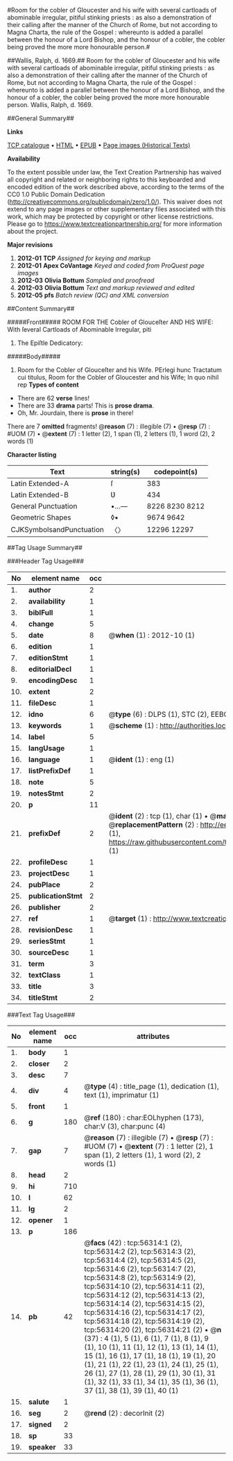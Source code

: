 #Room for the cobler of Gloucester and his wife with several cartloads of abominable irregular, pitiful stinking priests : as also a demonstration of their calling after the manner of the Church of Rome, but not according to Magna Charta, the rule of the Gospel : whereunto is added a parallel between the honour of a Lord Bishop, and the honour of a cobler, the cobler being proved the more more honourable person.#

##Wallis, Ralph, d. 1669.##
Room for the cobler of Gloucester and his wife with several cartloads of abominable irregular, pitiful stinking priests : as also a demonstration of their calling after the manner of the Church of Rome, but not according to Magna Charta, the rule of the Gospel : whereunto is added a parallel between the honour of a Lord Bishop, and the honour of a cobler, the cobler being proved the more more honourable person.
Wallis, Ralph, d. 1669.

##General Summary##

**Links**

[TCP catalogue](http://www.ota.ox.ac.uk/tcp/)  • 
[HTML](http://tei.it.ox.ac.uk/tcp/Texts-HTML/free/A67/A67422.html)  • 
[EPUB](http://tei.it.ox.ac.uk/tcp/Texts-EPUB/free/A67/A67422.epub) • 
[Page images (Historical Texts)](https://historicaltexts.jisc.ac.uk/eebo-12211569e)

**Availability**

To the extent possible under law, the Text Creation Partnership has waived all copyright and related or neighboring rights to this keyboarded and encoded edition of the work described above, according to the terms of the CC0 1.0 Public Domain Dedication (http://creativecommons.org/publicdomain/zero/1.0/). This waiver does not extend to any page images or other supplementary files associated with this work, which may be protected by copyright or other license restrictions. Please go to https://www.textcreationpartnership.org/ for more information about the project.

**Major revisions**

1. __2012-01__ __TCP__ *Assigned for keying and markup*
1. __2012-01__ __Apex CoVantage__ *Keyed and coded from ProQuest page images*
1. __2012-03__ __Olivia Bottum__ *Sampled and proofread*
1. __2012-03__ __Olivia Bottum__ *Text and markup reviewed and edited*
1. __2012-05__ __pfs__ *Batch review (QC) and XML conversion*

##Content Summary##

#####Front#####
ROOM FOR THE Cobler of Glouceſter AND HIS WIFE: With ſeveral Cartloads of Abominable Irregular, piti
1. The Epiſtle Dedicatory:

#####Body#####

1. Room for the Cobler of Glouceſter and his Wife.
PErlegi hunc Tractatum cui titulus, Room for the Cobler of Gloucester and his Wife; In quo nihil rep
**Types of content**

  * There are 62 **verse** lines!
  * There are 33 **drama** parts! This is **prose drama**.
  * Oh, Mr. Jourdain, there is **prose** in there!

There are 7 **omitted** fragments! 
 @__reason__ (7) : illegible (7)  •  @__resp__ (7) : #UOM (7)  •  @__extent__ (7) : 1 letter (2), 1 span (1), 2 letters (1), 1 word (2), 2 words (1)

**Character listing**


|Text|string(s)|codepoint(s)|
|---|---|---|
|Latin Extended-A|ſ|383|
|Latin Extended-B|Ʋ|434|
|General Punctuation|•…—|8226 8230 8212|
|Geometric Shapes|◊▪|9674 9642|
|CJKSymbolsandPunctuation|〈〉|12296 12297|

##Tag Usage Summary##

###Header Tag Usage###

|No|element name|occ|attributes|
|---|---|---|---|
|1.|__author__|2||
|2.|__availability__|1||
|3.|__biblFull__|1||
|4.|__change__|5||
|5.|__date__|8| @__when__ (1) : 2012-10 (1)|
|6.|__edition__|1||
|7.|__editionStmt__|1||
|8.|__editorialDecl__|1||
|9.|__encodingDesc__|1||
|10.|__extent__|2||
|11.|__fileDesc__|1||
|12.|__idno__|6| @__type__ (6) : DLPS (1), STC (2), EEBO-CITATION (1), OCLC (1), VID (1)|
|13.|__keywords__|1| @__scheme__ (1) : http://authorities.loc.gov/ (1)|
|14.|__label__|5||
|15.|__langUsage__|1||
|16.|__language__|1| @__ident__ (1) : eng (1)|
|17.|__listPrefixDef__|1||
|18.|__note__|5||
|19.|__notesStmt__|2||
|20.|__p__|11||
|21.|__prefixDef__|2| @__ident__ (2) : tcp (1), char (1)  •  @__matchPattern__ (2) : ([0-9\-]+):([0-9IVX]+) (1), (.+) (1)  •  @__replacementPattern__ (2) : http://eebo.chadwyck.com/downloadtiff?vid=$1&page=$2 (1), https://raw.githubusercontent.com/textcreationpartnership/Texts/master/tcpchars.xml#$1 (1)|
|22.|__profileDesc__|1||
|23.|__projectDesc__|1||
|24.|__pubPlace__|2||
|25.|__publicationStmt__|2||
|26.|__publisher__|2||
|27.|__ref__|1| @__target__ (1) : http://www.textcreationpartnership.org/docs/. (1)|
|28.|__revisionDesc__|1||
|29.|__seriesStmt__|1||
|30.|__sourceDesc__|1||
|31.|__term__|3||
|32.|__textClass__|1||
|33.|__title__|3||
|34.|__titleStmt__|2||


###Text Tag Usage###

|No|element name|occ|attributes|
|---|---|---|---|
|1.|__body__|1||
|2.|__closer__|2||
|3.|__desc__|7||
|4.|__div__|4| @__type__ (4) : title_page (1), dedication (1), text (1), imprimatur (1)|
|5.|__front__|1||
|6.|__g__|180| @__ref__ (180) : char:EOLhyphen (173), char:V (3), char:punc (4)|
|7.|__gap__|7| @__reason__ (7) : illegible (7)  •  @__resp__ (7) : #UOM (7)  •  @__extent__ (7) : 1 letter (2), 1 span (1), 2 letters (1), 1 word (2), 2 words (1)|
|8.|__head__|2||
|9.|__hi__|710||
|10.|__l__|62||
|11.|__lg__|2||
|12.|__opener__|1||
|13.|__p__|186||
|14.|__pb__|42| @__facs__ (42) : tcp:56314:1 (2), tcp:56314:2 (2), tcp:56314:3 (2), tcp:56314:4 (2), tcp:56314:5 (2), tcp:56314:6 (2), tcp:56314:7 (2), tcp:56314:8 (2), tcp:56314:9 (2), tcp:56314:10 (2), tcp:56314:11 (2), tcp:56314:12 (2), tcp:56314:13 (2), tcp:56314:14 (2), tcp:56314:15 (2), tcp:56314:16 (2), tcp:56314:17 (2), tcp:56314:18 (2), tcp:56314:19 (2), tcp:56314:20 (2), tcp:56314:21 (2)  •  @__n__ (37) : 4 (1), 5 (1), 6 (1), 7 (1), 8 (1), 9 (1), 10 (1), 11 (1), 12 (1), 13 (1), 14 (1), 15 (1), 16 (1), 17 (1), 18 (1), 19 (1), 20 (1), 21 (1), 22 (1), 23 (1), 24 (1), 25 (1), 26 (1), 27 (1), 28 (1), 29 (1), 30 (1), 31 (1), 32 (1), 33 (1), 34 (1), 35 (1), 36 (1), 37 (1), 38 (1), 39 (1), 40 (1)|
|15.|__salute__|1||
|16.|__seg__|2| @__rend__ (2) : decorInit (2)|
|17.|__signed__|2||
|18.|__sp__|33||
|19.|__speaker__|33||

